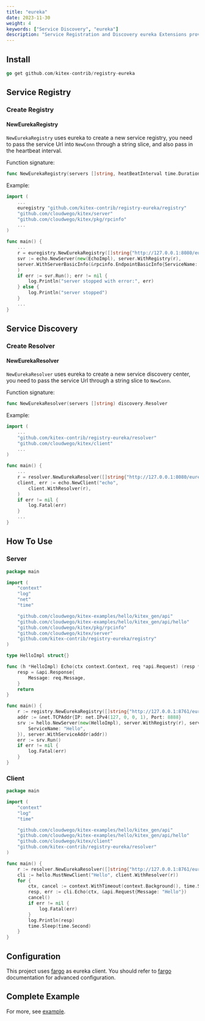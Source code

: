 ```yaml
---
title: "eureka"
date: 2023-11-30
weight: 4
keywords: ["Service Discovery", "eureka"]
description: "Service Registration and Discovery eureka Extensions provided by Kitex."
---
```


## Install

```go
go get github.com/kitex-contrib/registry-eureka
```

## Service Registry

### Create Registry

#### NewEurekaRegistry

`NewEurekaRegistry` uses eureka to create a new service registry, you need to pass the service Url into `NewConn` through a string slice, and also pass in the heartbeat interval.

Function signature:

```go
func NewEurekaRegistry(servers []string, heatBeatInterval time.Duration) registry.Registry
```

Example:

```go
import (
    ...
    euregistry "github.com/kitex-contrib/registry-eureka/registry"
    "github.com/cloudwego/kitex/server"
    "github.com/cloudwego/kitex/pkg/rpcinfo"
    ...
)

func main() {
    ...
    r = euregistry.NewEurekaRegistry([]string{"http://127.0.0.1:8080/eureka"}, 15*time.Second)
	svr := echo.NewServer(new(EchoImpl), server.WithRegistry(r),
    server.WithServerBasicInfo(&rpcinfo.EndpointBasicInfo{ServiceName: "test"}), 
    )
    if err := svr.Run(); err != nil {
        log.Println("server stopped with error:", err)
    } else {
        log.Println("server stopped")
    }
    ...
}
```

## Service Discovery

### Create Resolver

#### NewEurekaResolver

`NewEurekaResolver` uses eureka to create a new service discovery center, you need to pass the service Url through a string slice to `NewConn`.

Function signature:

```go
func NewEurekaResolver(servers []string) discovery.Resolver
```

Example:

```go
import (
    ...
    "github.com/kitex-contrib/registry-eureka/resolver"
    "github.com/cloudwego/kitex/client"
    ...
)

func main() {
    ...
    r = resolver.NewEurekaResolver([]string{"http://127.0.0.1:8080/eureka"})
    client, err := echo.NewClient("echo", 
        client.WithResolver(r),
    )
    if err != nil {
        log.Fatal(err)
    }
    ...
}
```

## How To Use

### Server

```go
package main

import (
	"context"
	"log"
	"net"
	"time"

	"github.com/cloudwego/kitex-examples/hello/kitex_gen/api"
	"github.com/cloudwego/kitex-examples/hello/kitex_gen/api/hello"
	"github.com/cloudwego/kitex/pkg/rpcinfo"
	"github.com/cloudwego/kitex/server"
	"github.com/kitex-contrib/registry-eureka/registry"
)

type HelloImpl struct{}

func (h *HelloImpl) Echo(ctx context.Context, req *api.Request) (resp *api.Response, err error) {
	resp = &api.Response{
		Message: req.Message,
	}
	return
}

func main() {
	r := registry.NewEurekaRegistry([]string{"http://127.0.0.1:8761/eureka"}, 3*time.Second)
	addr := &net.TCPAddr{IP: net.IPv4(127, 0, 0, 1), Port: 8888}
	srv := hello.NewServer(new(HelloImpl), server.WithRegistry(r), server.WithServerBasicInfo(&rpcinfo.EndpointBasicInfo{
		ServiceName: "Hello",
	}), server.WithServiceAddr(addr))
	err := srv.Run()
	if err != nil {
		log.Fatal(err)
	}
}
```

### Client

```go
package main

import (
	"context"
	"log"
	"time"

	"github.com/cloudwego/kitex-examples/hello/kitex_gen/api"
	"github.com/cloudwego/kitex-examples/hello/kitex_gen/api/hello"
	"github.com/cloudwego/kitex/client"
	"github.com/kitex-contrib/registry-eureka/resolver"
)

func main() {
	r := resolver.NewEurekaResolver([]string{"http://127.0.0.1:8761/eureka"})
	cli := hello.MustNewClient("Hello", client.WithResolver(r))
	for {
		ctx, cancel := context.WithTimeout(context.Background(), time.Second*3)
		resp, err := cli.Echo(ctx, &api.Request{Message: "Hello"})
		cancel()
		if err != nil {
			log.Fatal(err)
		}
		log.Println(resp)
		time.Sleep(time.Second)
	}
}
```

## Configuration

This project uses [fargo](https://github.com/hudl/fargo) as eureka client. You should refer to [fargo](https://github.com/hudl/fargo) documentation for advanced configuration.

## Complete Example

For more, see [example](https://github.com/kitex-contrib/registry-eureka/tree/main/example).
